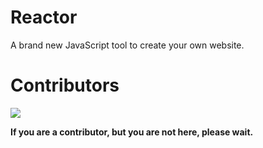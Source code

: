 # Reactor
A brand new JavaScript tool to create your own website.
# Contributors
<a href="https://github.com/BlastEP/reactor/graphs/contributors">
  <img src="https://contrib.rocks/image?repo=BlastEP/reactor" />
</a>

**If you are a contributor, but you are not here, please wait.**
